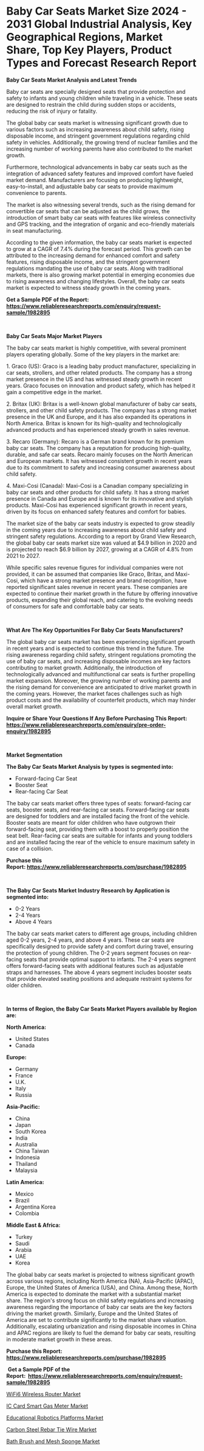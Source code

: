 <p><h1>Baby Car Seats Market Size 2024 - 2031 Global Industrial Analysis, Key Geographical Regions, Market Share, Top Key Players, Product Types and Forecast Research Report</h1></p><p><strong>Baby Car Seats Market Analysis and Latest Trends</strong></p>
<p><p>Baby car seats are specially designed seats that provide protection and safety to infants and young children while traveling in a vehicle. These seats are designed to restrain the child during sudden stops or accidents, reducing the risk of injury or fatality.</p><p>The global baby car seats market is witnessing significant growth due to various factors such as increasing awareness about child safety, rising disposable income, and stringent government regulations regarding child safety in vehicles. Additionally, the growing trend of nuclear families and the increasing number of working parents have also contributed to the market growth.</p><p>Furthermore, technological advancements in baby car seats such as the integration of advanced safety features and improved comfort have fueled market demand. Manufacturers are focusing on producing lightweight, easy-to-install, and adjustable baby car seats to provide maximum convenience to parents.</p><p>The market is also witnessing several trends, such as the rising demand for convertible car seats that can be adjusted as the child grows, the introduction of smart baby car seats with features like wireless connectivity and GPS tracking, and the integration of organic and eco-friendly materials in seat manufacturing.</p><p>According to the given information, the baby car seats market is expected to grow at a CAGR of 7.4% during the forecast period. This growth can be attributed to the increasing demand for enhanced comfort and safety features, rising disposable income, and the stringent government regulations mandating the use of baby car seats. Along with traditional markets, there is also growing market potential in emerging economies due to rising awareness and changing lifestyles. Overall, the baby car seats market is expected to witness steady growth in the coming years.</p></p>
<p><strong>Get a Sample PDF of the Report:&nbsp; <a href="https://www.reliableresearchreports.com/enquiry/request-sample/1982895">https://www.reliableresearchreports.com/enquiry/request-sample/1982895</a></strong></p>
<p>&nbsp;</p>
<p><strong>Baby Car Seats Major Market Players</strong></p>
<p><p>The baby car seats market is highly competitive, with several prominent players operating globally. Some of the key players in the market are:</p><p>1. Graco (US): Graco is a leading baby product manufacturer, specializing in car seats, strollers, and other related products. The company has a strong market presence in the US and has witnessed steady growth in recent years. Graco focuses on innovation and product safety, which has helped it gain a competitive edge in the market.</p><p>2. Britax (UK): Britax is a well-known global manufacturer of baby car seats, strollers, and other child safety products. The company has a strong market presence in the UK and Europe, and it has also expanded its operations in North America. Britax is known for its high-quality and technologically advanced products and has experienced steady growth in sales revenue.</p><p>3. Recaro (Germany): Recaro is a German brand known for its premium baby car seats. The company has a reputation for producing high-quality, durable, and safe car seats. Recaro mainly focuses on the North American and European markets. It has witnessed consistent growth in recent years due to its commitment to safety and increasing consumer awareness about child safety.</p><p>4. Maxi-Cosi (Canada): Maxi-Cosi is a Canadian company specializing in baby car seats and other products for child safety. It has a strong market presence in Canada and Europe and is known for its innovative and stylish products. Maxi-Cosi has experienced significant growth in recent years, driven by its focus on enhanced safety features and comfort for babies.</p><p>The market size of the baby car seats industry is expected to grow steadily in the coming years due to increasing awareness about child safety and stringent safety regulations. According to a report by Grand View Research, the global baby car seats market size was valued at $4.9 billion in 2020 and is projected to reach $6.9 billion by 2027, growing at a CAGR of 4.8% from 2021 to 2027.</p><p>While specific sales revenue figures for individual companies were not provided, it can be assumed that companies like Graco, Britax, and Maxi-Cosi, which have a strong market presence and brand recognition, have reported significant sales revenue in recent years. These companies are expected to continue their market growth in the future by offering innovative products, expanding their global reach, and catering to the evolving needs of consumers for safe and comfortable baby car seats.</p></p>
<p>&nbsp;</p>
<p><strong>What Are The Key Opportunities For Baby Car Seats Manufacturers?</strong></p>
<p><p>The global baby car seats market has been experiencing significant growth in recent years and is expected to continue this trend in the future. The rising awareness regarding child safety, stringent regulations promoting the use of baby car seats, and increasing disposable incomes are key factors contributing to market growth. Additionally, the introduction of technologically advanced and multifunctional car seats is further propelling market expansion. Moreover, the growing number of working parents and the rising demand for convenience are anticipated to drive market growth in the coming years. However, the market faces challenges such as high product costs and the availability of counterfeit products, which may hinder overall market growth.</p></p>
<p><strong>Inquire or Share Your Questions If Any Before Purchasing This Report: <a href="https://www.reliableresearchreports.com/enquiry/pre-order-enquiry/1982895">https://www.reliableresearchreports.com/enquiry/pre-order-enquiry/1982895</a></strong></p>
<p>&nbsp;</p>
<p><strong>Market Segmentation</strong></p>
<p><strong>The Baby Car Seats Market Analysis by types is segmented into:</strong></p>
<p><ul><li>Forward-facing Car Seat</li><li>Booster Seat</li><li>Rear-facing Car Seat</li></ul></p>
<p><p>The baby car seats market offers three types of seats: forward-facing car seats, booster seats, and rear-facing car seats. Forward-facing car seats are designed for toddlers and are installed facing the front of the vehicle. Booster seats are meant for older children who have outgrown their forward-facing seat, providing them with a boost to properly position the seat belt. Rear-facing car seats are suitable for infants and young toddlers and are installed facing the rear of the vehicle to ensure maximum safety in case of a collision.</p></p>
<p><strong>Purchase this Report:&nbsp;<a href="https://www.reliableresearchreports.com/purchase/1982895">https://www.reliableresearchreports.com/purchase/1982895</a></strong></p>
<p>&nbsp;</p>
<p><strong>The Baby Car Seats Market Industry Research by Application is segmented into:</strong></p>
<p><ul><li>0-2 Years</li><li>2-4 Years</li><li>Above 4 Years</li></ul></p>
<p><p>The baby car seats market caters to different age groups, including children aged 0-2 years, 2-4 years, and above 4 years. These car seats are specifically designed to provide safety and comfort during travel, ensuring the protection of young children. The 0-2 years segment focuses on rear-facing seats that provide optimal support to infants. The 2-4 years segment offers forward-facing seats with additional features such as adjustable straps and harnesses. The above 4 years segment includes booster seats that provide elevated seating positions and adequate restraint systems for older children.</p></p>
<p>&nbsp;</p>
<p><strong>In terms of Region, the Baby Car Seats Market Players available by Region are:</strong></p>
<p>
    <p> <strong> North America: </strong>
        <ul>
            <li>United States</li>
            <li>Canada</li>
        </ul>
        </p> 
    <p> <strong> Europe: </strong>
        <ul>
            <li>Germany</li>
            <li>France</li>
            <li>U.K.</li>
            <li>Italy</li>
            <li>Russia</li>
        </ul>
        </p> 
    <p> <strong> Asia-Pacific: </strong>
        <ul>
            <li>China</li>
            <li>Japan</li>
            <li>South Korea</li>
            <li>India</li>
            <li>Australia</li>
            <li>China Taiwan</li>
            <li>Indonesia</li>
            <li>Thailand</li>
            <li>Malaysia</li>
        </ul>
        </p> 
    <p> <strong> Latin America: </strong>
        <ul>
            <li>Mexico</li>
            <li>Brazil</li>
            <li>Argentina Korea</li>
            <li>Colombia</li>
        </ul>
        </p> 
    <p> <strong> Middle East & Africa: </strong>
        <ul>
            <li>Turkey</li>
            <li>Saudi</li>
            <li>Arabia</li>
            <li>UAE</li>
            <li>Korea</li>
        </ul>
    </p>
    </p>
<p><p>The global baby car seats market is projected to witness significant growth across various regions, including North America (NA), Asia-Pacific (APAC), Europe, the United States of America (USA), and China. Among these, North America is expected to dominate the market with a substantial market share. The region's strong focus on child safety regulations and increasing awareness regarding the importance of baby car seats are the key factors driving the market growth. Similarly, Europe and the United States of America are set to contribute significantly to the market share valuation. Additionally, escalating urbanization and rising disposable incomes in China and APAC regions are likely to fuel the demand for baby car seats, resulting in moderate market growth in these areas.</p></p>
<p><strong>Purchase this Report: <a href="https://www.reliableresearchreports.com/purchase/1982895">https://www.reliableresearchreports.com/purchase/1982895</a></strong></p>
<p>&nbsp;<strong>Get a Sample PDF of the Report:&nbsp;&nbsp;<a href="https://www.reliableresearchreports.com/enquiry/request-sample/1982895">https://www.reliableresearchreports.com/enquiry/request-sample/1982895</a></strong></p>
<p><strong></strong></p>
<p><p><a href="https://github.com/grishafomin4852/Market-Research-Report-List-2/blob/main/wifi6-wireless-router-market.md">WiFi6 Wireless Router Market</a></p><p><a href="https://github.com/dziulagalemab/Market-Research-Report-List-2/blob/main/ic-card-smart-gas-meter-market.md">IC Card Smart Gas Meter Market</a></p><p><a href="https://github.com/ruslanpoljakovrd177/Market-Research-Report-List-2/blob/main/educational-robotics-platforms-market.md">Educational Robotics Platforms Market</a></p><p><a href="https://github.com/abbypearson7765/Market-Research-Report-List-2/blob/main/carbon-steel-rebar-tie-wire-market.md">Carbon Steel Rebar Tie Wire Market</a></p><p><a href="https://github.com/gulaimolin/Market-Research-Report-List-2/blob/main/bath-brush-and-mesh-sponge-market.md">Bath Brush and Mesh Sponge Market</a></p></p>